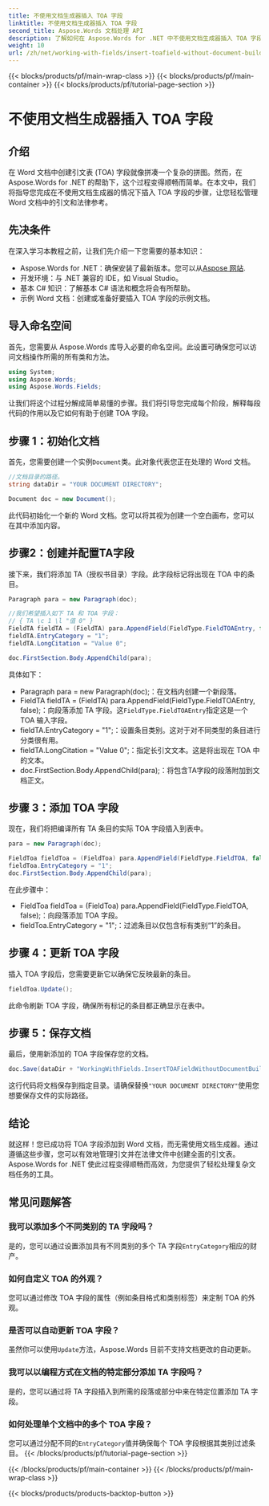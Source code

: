 ```yaml
---
title: 不使用文档生成器插入 TOA 字段
linktitle: 不使用文档生成器插入 TOA 字段
second_title: Aspose.Words 文档处理 API
description: 了解如何在 Aspose.Words for .NET 中不使用文档生成器插入 TOA 字段。按照我们的分步指南有效地管理法律引文。
weight: 10
url: /zh/net/working-with-fields/insert-toafield-without-document-builder/
---
```


{{< blocks/products/pf/main-wrap-class >}}
{{< blocks/products/pf/main-container >}}
{{< blocks/products/pf/tutorial-page-section >}}

# 不使用文档生成器插入 TOA 字段

## 介绍

在 Word 文档中创建引文表 (TOA) 字段就像拼凑一个复杂的拼图。然而，在 Aspose.Words for .NET 的帮助下，这个过程变得顺畅而简单。在本文中，我们将指导您完成在不使用文档生成器的情况下插入 TOA 字段的步骤，让您轻松管理 Word 文档中的引文和法律参考。

## 先决条件

在深入学习本教程之前，让我们先介绍一下您需要的基本知识：

-  Aspose.Words for .NET：确保安装了最新版本。您可以从[Aspose 网站](https://releases.aspose.com/words/net/).
- 开发环境：与 .NET 兼容的 IDE，如 Visual Studio。
- 基本 C# 知识：了解基本 C# 语法和概念将会有所帮助。
- 示例 Word 文档：创建或准备好要插入 TOA 字段的示例文档。

## 导入命名空间

首先，您需要从 Aspose.Words 库导入必要的命名空间。此设置可确保您可以访问文档操作所需的所有类和方法。

```csharp
using System;
using Aspose.Words;
using Aspose.Words.Fields;
```

让我们将这个过程分解成简单易懂的步骤。我们将引导您完成每个阶段，解释每段代码的作用以及它如何有助于创建 TOA 字段。

## 步骤 1：初始化文档

首先，您需要创建一个实例`Document`类。此对象代表您正在处理的 Word 文档。

```csharp
//文档目录的路径。
string dataDir = "YOUR DOCUMENT DIRECTORY";

Document doc = new Document();
```

此代码初始化一个新的 Word 文档。您可以将其视为创建一个空白画布，您可以在其中添加内容。

## 步骤2：创建并配置TA字段

接下来，我们将添加 TA（授权书目录）字段。此字段标记将出现在 TOA 中的条目。

```csharp
Paragraph para = new Paragraph(doc);

//我们希望插入如下 TA 和 TOA 字段：
// { TA \c 1 \l "值 0" }
FieldTA fieldTA = (FieldTA) para.AppendField(FieldType.FieldTOAEntry, false);
fieldTA.EntryCategory = "1";
fieldTA.LongCitation = "Value 0";

doc.FirstSection.Body.AppendChild(para);
```

具体如下：
- Paragraph para = new Paragraph(doc);：在文档内创建一个新段落。
-  FieldTA fieldTA = (FieldTA) para.AppendField(FieldType.FieldTOAEntry, false);：向段落添加 TA 字段。这`FieldType.FieldTOAEntry`指定这是一个 TOA 输入字段。
- fieldTA.EntryCategory = "1";：设置条目类别。这对于对不同类型的条目进行分类很有用。
- fieldTA.LongCitation = "Value 0";：指定长引文文本。这是将出现在 TOA 中的文本。
- doc.FirstSection.Body.AppendChild(para);：将包含TA字段的段落附加到文档正文。

## 步骤 3：添加 TOA 字段

现在，我们将把编译所有 TA 条目的实际 TOA 字段插入到表中。

```csharp
para = new Paragraph(doc);

FieldToa fieldToa = (FieldToa) para.AppendField(FieldType.FieldTOA, false);
fieldToa.EntryCategory = "1";
doc.FirstSection.Body.AppendChild(para);
```

在此步骤中：
- FieldToa fieldToa = (FieldToa) para.AppendField(FieldType.FieldTOA, false);：向段落添加 TOA 字段。
- fieldToa.EntryCategory = "1";：过滤条目以仅包含标有类别“1”的条目。

## 步骤 4：更新 TOA 字段

插入 TOA 字段后，您需要更新它以确保它反映最新的条目。

```csharp
fieldToa.Update();
```

此命令刷新 TOA 字段，确保所有标记的条目都正确显示在表中。

## 步骤 5：保存文档

最后，使用新添加的 TOA 字段保存您的文档。

```csharp
doc.Save(dataDir + "WorkingWithFields.InsertTOAFieldWithoutDocumentBuilder.docx");
```

这行代码将文档保存到指定目录。请确保替换`"YOUR DOCUMENT DIRECTORY"`使用您想要保存文件的实际路径。

## 结论

就这样！您已成功将 TOA 字段添加到 Word 文档，而无需使用文档生成器。通过遵循这些步骤，您可以有效地管理引文并在法律文件中创建全面的引文表。Aspose.Words for .NET 使此过程变得顺畅而高效，为您提供了轻松处理复杂文档任务的工具。

## 常见问题解答

### 我可以添加多个不同类别的 TA 字段吗？
是的，您可以通过设置添加具有不同类别的多个 TA 字段`EntryCategory`相应的财产。

### 如何自定义 TOA 的外观？
您可以通过修改 TOA 字段的属性（例如条目格式和类别标签）来定制 TOA 的外观。

### 是否可以自动更新 TOA 字段？
虽然你可以使用`Update`方法，Aspose.Words 目前不支持文档更改的自动更新。

### 我可以以编程方式在文档的特定部分添加 TA 字段吗？
是的，您可以通过将 TA 字段插入到所需的段落或部分中来在特定位置添加 TA 字段。

### 如何处理单个文档中的多个 TOA 字段？
您可以通过分配不同的`EntryCategory`值并确保每个 TOA 字段根据其类别过滤条目。
{{< /blocks/products/pf/tutorial-page-section >}}

{{< /blocks/products/pf/main-container >}}
{{< /blocks/products/pf/main-wrap-class >}}

{{< blocks/products/products-backtop-button >}}
